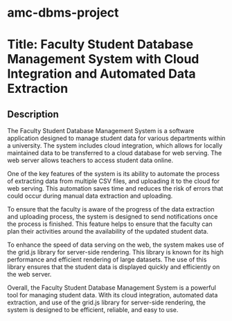 # amc-dbms-project

# Title: Faculty Student Database Management System with Cloud Integration and Automated Data Extraction

## Description
The Faculty Student Database Management System is a software application designed to manage student data for various departments within a university. The system includes cloud integration, which allows for locally maintained data to be transferred to a cloud database for web serving. The web server allows teachers to access student data online.

One of the key features of the system is its ability to automate the process of extracting data from multiple CSV files, and uploading it to the cloud for web serving. This automation saves time and reduces the risk of errors that could occur during manual data extraction and uploading.

To ensure that the faculty is aware of the progress of the data extraction and uploading process, the system is designed to send notifications once the process is finished. This feature helps to ensure that the faculty can plan their activities around the availability of the updated student data.

To enhance the speed of data serving on the web, the system makes use of the grid.js library for server-side rendering. This library is known for its high performance and efficient rendering of large datasets. The use of this library ensures that the student data is displayed quickly and efficiently on the web server.

Overall, the Faculty Student Database Management System is a powerful tool for managing student data. With its cloud integration, automated data extraction, and use of the grid.js library for server-side rendering, the system is designed to be efficient, reliable, and easy to use.
